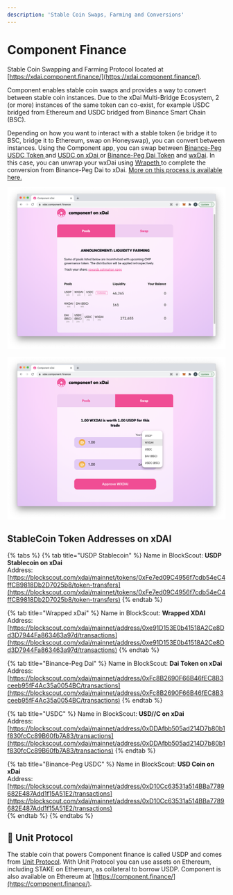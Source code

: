 ```yaml
---
description: 'Stable Coin Swaps, Farming and Conversions'
---
```


# Component Finance

Stable Coin Swapping and Farming Protocol located at [https://xdai.component.finance/](https://xdai.component.finance/).  

Component enables stable coin swaps and provides a way to convert between stable coin instances. Due to the xDai Multi-Bridge Ecosystem, 2 \(or more\) instances of the same token can co-exist, for example USDC bridged from Ethereum and USDC bridged from Binance Smart Chain \(BSC\).

Depending on how you want to interact with a stable token \(ie bridge it to BSC, bridge it to Ethereum, swap on Honeyswap\), you can convert between instances. Using the Component app, you can swap between [Binance-Peg USDC Token ](https://blockscout.com/xdai/mainnet/tokens/0xD10Cc63531a514BBa7789682E487Add1f15A51E2/token-transfers)and [USDC on xDai ](https://blockscout.com/xdai/mainnet/tokens/0xDDAfbb505ad214D7b80b1f830fcCc89B60fb7A83/token-transfers)or  [Binance-Peg Dai Token](https://bscscan.com/token/0x1af3f329e8be154074d8769d1ffa4ee058b1dbc3) and [wxDai](https://blockscout.com/xdai/mainnet/tokens/0xe91D153E0b41518A2Ce8Dd3D7944Fa863463a97d/token-transfers). In this case, you can unwrap your wxDai using [Wrapeth ](https://wrapeth.com/)to complete the conversion from Binance-Peg Dai to xDai. [More on this process is available here.](../../for-users/bridges/binance-smart-chain-omnibridge/dai-token-on-xdai-bsc.md)

![Component Stable Coin Pools on xDai](../../.gitbook/assets/component-pools.png)

![Swap between stable coin instances](../../.gitbook/assets/component-swap.png)

## StableCoin Token Addresses on xDAI

{% tabs %}
{% tab title="USDP Stablecoin" %}
Name in BlockScout: **USDP Stablecoin on xDai**  
Address: [https://blockscout.com/xdai/mainnet/tokens/0xFe7ed09C4956f7cdb54eC4ffCB9818Db2D7025b8/token-transfers](https://blockscout.com/xdai/mainnet/tokens/0xFe7ed09C4956f7cdb54eC4ffCB9818Db2D7025b8/token-transfers)
{% endtab %}

{% tab title="Wrapped xDai" %}
Name in BlockScout: **Wrapped XDAI**  
Address: [https://blockscout.com/xdai/mainnet/address/0xe91D153E0b41518A2Ce8Dd3D7944Fa863463a97d/transactions](https://blockscout.com/xdai/mainnet/address/0xe91D153E0b41518A2Ce8Dd3D7944Fa863463a97d/transactions)
{% endtab %}

{% tab title="Binance-Peg Dai" %}
Name in BlockScout: **Dai Token on xDai**  
Address: [https://blockscout.com/xdai/mainnet/address/0xFc8B2690F66B46fEC8B3ceeb95fF4Ac35a0054BC/transactions](https://blockscout.com/xdai/mainnet/address/0xFc8B2690F66B46fEC8B3ceeb95fF4Ac35a0054BC/transactions)
{% endtab %}

{% tab title="USDC" %}
Name in BlockScout: **USD//C on xDai**  
Address: [https://blockscout.com/xdai/mainnet/address/0xDDAfbb505ad214D7b80b1f830fcCc89B60fb7A83/transactions](https://blockscout.com/xdai/mainnet/address/0xDDAfbb505ad214D7b80b1f830fcCc89B60fb7A83/transactions)
{% endtab %}

{% tab title="Binance-Peg USDC" %}
Name in BlockScout: **USD Coin on xDai**  
Address:  [https://blockscout.com/xdai/mainnet/address/0xD10Cc63531a514BBa7789682E487Add1f15A51E2/transactions](https://blockscout.com/xdai/mainnet/address/0xD10Cc63531a514BBa7789682E487Add1f15A51E2/transactions)  
{% endtab %}
{% endtabs %}

## 🦆 Unit Protocol

The stable coin that powers Component finance is called USDP and comes from [Unit Protocol](https://unit.xyz/). With Unit Protocol you can use assets on Ethereum, including STAKE on Ethereum,  as collateral to borrow USDP.  Component is also available on Ethereum at [https://component.finance/](https://component.finance/).

